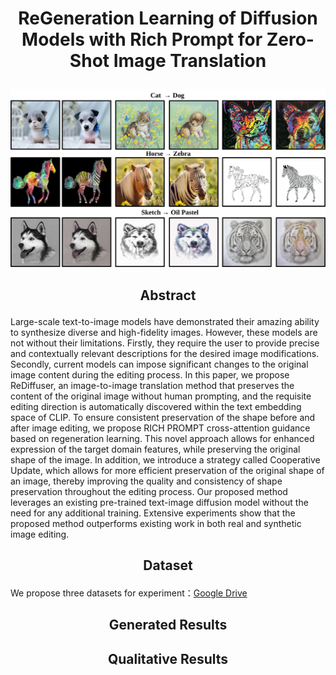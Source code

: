 # <p align="center">ReGeneration Learning of Diffusion Models with Rich Prompt for Zero-Shot Image Translation</p>
![show_res](.//fig//show_res.svg)
## <p align="center">Abstract</p>
   
<p>Large-scale text-to-image models have demonstrated their amazing ability to synthesize diverse and high-fidelity images. However, these models are not without their limitations. Firstly, they require the user to provide precise and contextually relevant descriptions for the desired image modifications. Secondly, current models can impose significant changes to the original image content during the editing process. In this paper, we propose ReDiffuser, an image-to-image translation method that preserves the content of the original image without human prompting, and the requisite editing direction is automatically discovered within the  text embedding space of CLIP. To ensure consistent preservation of the shape before and after image editing, we propose  RICH PROMPT cross-attention guidance based on regeneration learning. This novel approach allows for enhanced expression of the target domain features, while preserving the original shape of the image. In addition, we introduce a strategy called Cooperative Update, which allows for more efficient preservation of the original shape of an image, thereby improving the quality and consistency of shape preservation throughout the editing process. Our proposed method leverages an existing pre-trained text-image diffusion model without the need for any additional training. Extensive experiments show that the proposed method outperforms existing work in both real and synthetic image editing.</p>
   
## <p align="center">Dataset</p>
We propose three datasets for experiment：[Google Drive](https://drive.google.com/drive/folders/1UI-rLrxm1w1GWbZgaEcT_yq6OzwTrRqL)

## <p align="center">Generated  Results</p>

## <p align="center">Qualitative Results</p>
